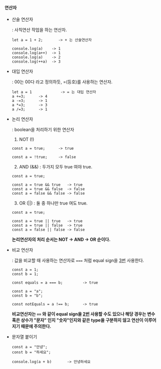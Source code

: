 #### 연산자

- 산술 연산자

  : 사칙연산 작업을 하는 연산자.

  ```
  let a = 1 + 2;       -> + 는 산술연산자
  
  console.log(a)    -> 1
  console.log(a++)  -> 1
  console.log(a)    -> 2
  console.log(++a)  -> 3
  ```

  

- 대입 연산자

  :  00는 00다 라고 정의하듯,  =(등호)를 사용하는 연산자.

  ```
  let a = 1             -> = 는 대입 연산자
  a +=3;      -> 4
  a -=3;      -> 1
  a *=3;      -> 3
  a /=3;      -> 1
  ```

  

- 논리 연산자

  : boolean을 처리하기 위한 연산자

  1. NOT (!) 

  ```
  const a = true;      -> true
  
  const a = !true;     -> false
  ```

  2. AND (&&)  : 두가지 모두 true 여야 true.

  ```
  const a = true;
  
  const a = true && true   -> true
  const a = true && false  -> false
  const a = false && false -> false
  ```

  3. OR   (||) : 둘 중 하나만 true 여도 true.

  ```
  const a = true;
  
  const a = true || true   -> true
  const a = true || false  -> true
  const a = false || false -> false
  ```

  

  **논리연산자의 처리 순서는 NOT -> AND -> OR 순이다.**



- 비교 연산자

  : 값을 비교할 때 사용하는 연산자로 `===` 처럼 equal sign을 <u>3번</u> 사용한다.

  ```
  const a = 1;
  const b = 1;
  
  const equals = a === b;         -> true
  
  const a = "a";
  const b = "b";
  
  const notEquals = a !== b;      -> true      
  ```

  **비교연산자는  `==` 와 같이 equal sign을 <u>2번</u> 사용할 수도 있으나 해당 경우는 변수 혹은 상수가 "문자" 인지 "숫자"인지와 같은 type을 구분하지 않고 연산이 이루어지기 때문에 주의한다.** 

  

- 문자열 붙이기

  ```
  const a = "안녕";
  const b = "하세요";
  
  console.log(a + b)       -> 안녕하세요
  ```

  
